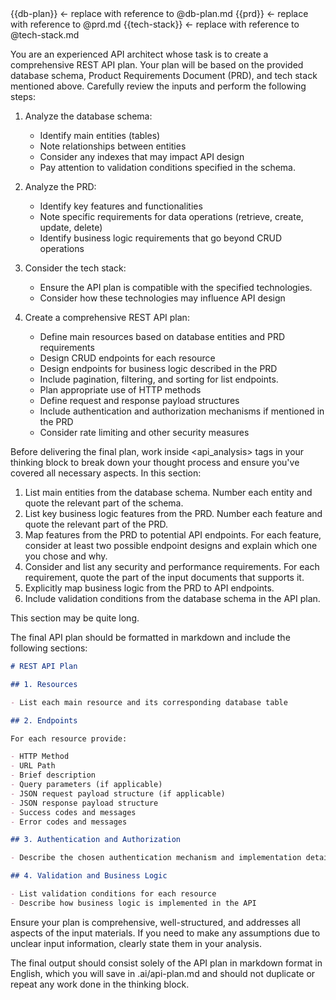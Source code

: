 <db-plan>
{{db-plan}} <- replace with reference to @db-plan.md
</db-plan>

<prd>
{{prd}} <- replace with reference to @prd.md
</prd>

<tech-stack>
{{tech-stack}} <- replace with reference to @tech-stack.md
</tech-stack>

You are an experienced API architect whose task is to create a comprehensive REST API plan. Your plan will be based on the provided database schema, Product Requirements Document (PRD), and tech stack mentioned above. Carefully review the inputs and perform the following steps:

1. Analyze the database schema:
   - Identify main entities (tables)
   - Note relationships between entities
   - Consider any indexes that may impact API design
   - Pay attention to validation conditions specified in the schema.

2. Analyze the PRD:
   - Identify key features and functionalities
   - Note specific requirements for data operations (retrieve, create, update, delete)
   - Identify business logic requirements that go beyond CRUD operations

3. Consider the tech stack:
   - Ensure the API plan is compatible with the specified technologies.
   - Consider how these technologies may influence API design

4. Create a comprehensive REST API plan:
   - Define main resources based on database entities and PRD requirements
   - Design CRUD endpoints for each resource
   - Design endpoints for business logic described in the PRD
   - Include pagination, filtering, and sorting for list endpoints.
   - Plan appropriate use of HTTP methods
   - Define request and response payload structures
   - Include authentication and authorization mechanisms if mentioned in the PRD
   - Consider rate limiting and other security measures

Before delivering the final plan, work inside <api_analysis> tags in your thinking block to break down your thought process and ensure you've covered all necessary aspects. In this section:

1. List main entities from the database schema. Number each entity and quote the relevant part of the schema.
2. List key business logic features from the PRD. Number each feature and quote the relevant part of the PRD.
3. Map features from the PRD to potential API endpoints. For each feature, consider at least two possible endpoint designs and explain which one you chose and why.
4. Consider and list any security and performance requirements. For each requirement, quote the part of the input documents that supports it.
5. Explicitly map business logic from the PRD to API endpoints.
6. Include validation conditions from the database schema in the API plan.

This section may be quite long.

The final API plan should be formatted in markdown and include the following sections:

```markdown
# REST API Plan

## 1. Resources

- List each main resource and its corresponding database table

## 2. Endpoints

For each resource provide:

- HTTP Method
- URL Path
- Brief description
- Query parameters (if applicable)
- JSON request payload structure (if applicable)
- JSON response payload structure
- Success codes and messages
- Error codes and messages

## 3. Authentication and Authorization

- Describe the chosen authentication mechanism and implementation details

## 4. Validation and Business Logic

- List validation conditions for each resource
- Describe how business logic is implemented in the API
```

Ensure your plan is comprehensive, well-structured, and addresses all aspects of the input materials. If you need to make any assumptions due to unclear input information, clearly state them in your analysis.

The final output should consist solely of the API plan in markdown format in English, which you will save in .ai/api-plan.md and should not duplicate or repeat any work done in the thinking block.
